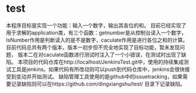 # test
本程序目标是实现一个功能：输入一个数字，输出其各位的和。
目前已经实现了用于求解的application类，有三个函数：getnumber是从控制台读入一个数字，IsNumber作用是判断读入的是不是数字，caculate作用是进行各位之和的计算。
目前代码总共有两个版本，版本一初步但不完全地实现了目标功能，暂未发现问题，
版本二在对caculate函数进行测试时注入了一个小错误，在测试时出现了缺陷。
本项目的代码仓库在http://localhost/JenkinsTest.git中，使用的持续集成测试工具是jenkins。如果代码有所改动则可以push到代码仓库中，jenkins会很快接受到变动并开始测试。
缺陷管理工具使用的是github中的issuetracking，如果需要记录缺陷则可以在https://github.com/dingxiangshu/test/ 目录下记录缺陷。
